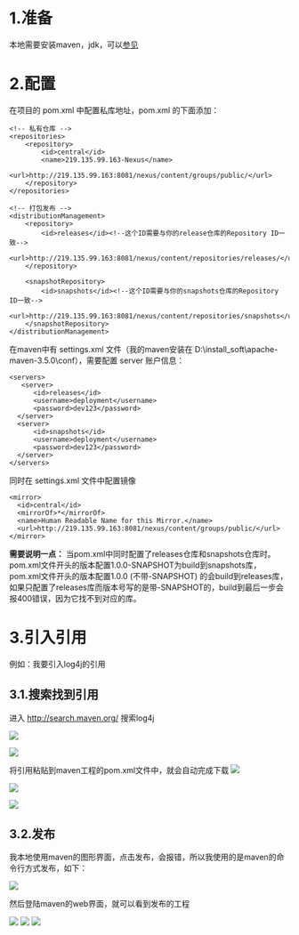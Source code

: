 # 1.准备

本地需要安装maven，jdk，可以[参见](http://wiki.jikexueyuan.com/project/maven/environment-setup.html)

# 2.配置

在项目的 pom.xml 中配置私库地址，pom.xml 的下面添加：

```
<!-- 私有仓库 -->
<repositories>
    <repository>
        <id>central</id>
        <name>219.135.99.163-Nexus</name>
        <url>http://219.135.99.163:8081/nexus/content/groups/public/</url>
    </repository>
</repositories>

<!-- 打包发布 -->
<distributionManagement>
    <repository>
        <id>releases</id><!--这个ID需要与你的release仓库的Repository ID一致-->
        <url>http://219.135.99.163:8081/nexus/content/repositories/releases/</url>
    </repository>

    <snapshotRepository>
        <id>snapshots</id><!--这个ID需要与你的snapshots仓库的Repository ID一致-->
        <url>http://219.135.99.163:8081/nexus/content/repositories/snapshots</url>
    </snapshotRepository>
</distributionManagement>

```


在maven中有 settings.xml 文件（我的maven安装在 D:\install_soft\apache-maven-3.5.0\conf），需要配置 server 账户信息：
```
<servers>
   <server>
      <id>releases</id>
      <username>deployment</username>
      <password>dev123</password>
  </server>
  <server>
      <id>snapshots</id>
      <username>deployment</username>
      <password>dev123</password>
  </server>
</servers>

```

同时在 settings.xml 文件中配置镜像
```
<mirror>
  <id>central</id>
  <mirrorOf>*</mirrorOf>
  <name>Human Readable Name for this Mirror.</name>
  <url>http://219.135.99.163:8081/nexus/content/groups/public/</url>
</mirror>
```


**需要说明一点：**
当pom.xml中同时配置了releases仓库和snapshots仓库时。
pom.xml文件开头的版本配置1.0.0-SNAPSHOT为build到snapshots库，pom.xml文件开头的版本配置1.0.0 (不带-SNAPSHOT) 的会build到releases库，如果只配置了releases库而版本号写的是带-SNAPSHOT的，build到最后一步会报400错误，因为它找不到对应的库。

# 3.引入引用

例如：我要引入log4j的引用

## 3.1.搜索找到引用

进入 http://search.maven.org/ 搜索log4j

![](/note/images/nexus/use_1.jpg)

![](/note/images/nexus/use_2.jpg)

将引用粘贴到maven工程的pom.xml文件中，就会自动完成下载
![](/note/images/nexus/use_3.jpg)

![](/note/images/nexus/use_4.jpg)

![](/note/images/nexus/use_5.jpg)


## 3.2.发布

我本地使用maven的图形界面，点击发布，会报错，所以我使用的是maven的命令行方式发布，如下：

![](/note/images/nexus/use_6.jpg)

然后登陆maven的web界面，就可以看到发布的工程

![](/note/images/nexus/use_7.jpg)
![](/note/images/nexus/use_8.jpg)
![](/note/images/nexus/use_9.jpg)


